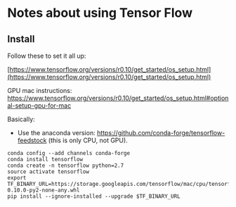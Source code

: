 # Notes about using Tensor Flow

## Install

Follow these to set it all up:

[https://www.tensorflow.org/versions/r0.10/get_started/os_setup.html](https://www.tensorflow.org/versions/r0.10/get_started/os_setup.html)

GPU mac instructions: https://www.tensorflow.org/versions/r0.10/get_started/os_setup.html#optional-setup-gpu-for-mac

Basically:

 - Use the anaconda version: https://github.com/conda-forge/tensorflow-feedstock (this is only CPU, not GPU).

```
conda config --add channels conda-forge
conda install tensorflow
conda create -n tensorflow python=2.7
source activate tensorflow
export TF_BINARY_URL=https://storage.googleapis.com/tensorflow/mac/cpu/tensorflow-0.10.0-py2-none-any.whl
pip install --ignore-installed --upgrade $TF_BINARY_URL
```


